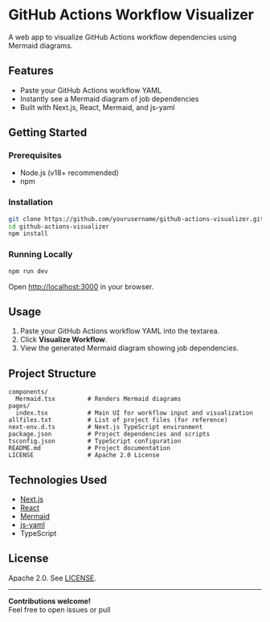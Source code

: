 # GitHub Actions Workflow Visualizer

A web app to visualize GitHub Actions workflow dependencies using Mermaid diagrams.

## Features

- Paste your GitHub Actions workflow YAML
- Instantly see a Mermaid diagram of job dependencies
- Built with Next.js, React, Mermaid, and js-yaml

## Getting Started

### Prerequisites

- Node.js (v18+ recommended)
- npm

### Installation

```bash
git clone https://github.com/yourusername/github-actions-visualizer.git
cd github-actions-visualizer
npm install
```

### Running Locally

```bash
npm run dev
```

Open [http://localhost:3000](http://localhost:3000) in your browser.

## Usage

1. Paste your GitHub Actions workflow YAML into the textarea.
2. Click **Visualize Workflow**.
3. View the generated Mermaid diagram showing job dependencies.

## Project Structure

```
components/
  Mermaid.tsx         # Renders Mermaid diagrams
pages/
  index.tsx           # Main UI for workflow input and visualization
allfiles.txt          # List of project files (for reference)
next-env.d.ts         # Next.js TypeScript environment
package.json          # Project dependencies and scripts
tsconfig.json         # TypeScript configuration
README.md             # Project documentation
LICENSE               # Apache 2.0 License
```

## Technologies Used

- [Next.js](https://nextjs.org/)
- [React](https://react.dev/)
- [Mermaid](https://mermaid-js.github.io/)
- [js-yaml](https://github.com/nodeca/js-yaml)
- TypeScript

## License

Apache 2.0. See [LICENSE](LICENSE).

---

**Contributions welcome!**  
Feel free to open issues or pull